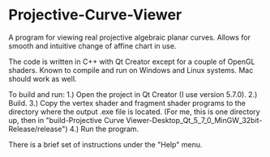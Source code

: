 # Projective-Curve-Viewer
A program for viewing real projective algebraic planar curves. Allows for smooth and intuitive change of affine chart in use.

The code is written in C++ with Qt Creator except for a couple of OpenGL shaders. Known to compile and run on Windows and Linux systems.
Mac should work as well.

To build and run:
1.) Open the project in Qt Creator (I use version 5.7.0).
2.) Build.
3.) Copy the vertex shader and fragment shader programs to the directory where the output .exe file is located.
    (For me, this is one directory up, then in "build-Projective Curve Viewer-Desktop_Qt_5_7_0_MinGW_32bit-Release/release")
4.) Run the program.

There is a brief set of instructions under the "Help" menu.
